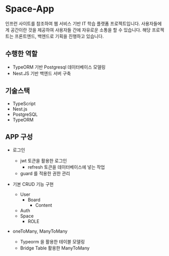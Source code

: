 # Space-App

인프런 사이트를 참조하여 웹 서비스 기반 IT 학습 플랫폼 프로젝트입니다. 사용자들에게 공간이란 것을 제공하여 사용자들 간에 자유로운 소통을 할 수 있습니다. 해당 프로젝트는 프론트엔드, 백엔드로 기획을 진행하고 있습니다.

## 수행한 역할

- TypeORM 기반 Postgresql 데이터베이스 모델링
- Nest.JS 기반 백엔드 서버 구축

## 기술스택

- TypeScript
- Nest.js
- PostgreSQL
- TypeORM

## APP 구성

- 로그인
    - jwt 토큰을 활용한 로그인
        - refresh 토큰을 데이터베이스에 넣는 작업
    - guard 를 적용한 권한 관리

- 기본 CRUD 기능 구현
    - User
        - Board
            - Content
    - Auth
    - Space
        - ROLE

- oneToMany, ManyToMany
    - Typeorm 을 활용한 테이블 모델링
    - Bridge Table 활용한 ManyToMany 
